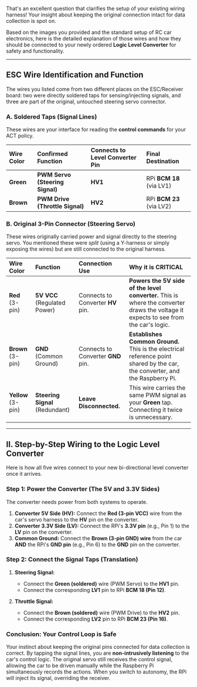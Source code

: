 That's an excellent question that clarifies the setup of your existing wiring harness! Your insight about keeping the original connection intact for data collection is spot on.

Based on the images you provided and the standard setup of $\text{RC}$ car electronics, here is the detailed explanation of those wires and how they should be connected to your newly ordered **Logic Level Converter** for safety and functionality.

---

## ESC Wire Identification and Function

The wires you listed come from two different places on the ESC/Receiver board: two were directly soldered taps for sensing/injecting signals, and three are part of the original, untouched steering servo connector.

### A. Soldered Taps (Signal Lines)

These wires are your interface for reading the **control commands** for your ACT policy.

| Wire Color | Confirmed Function | Connects to Level Converter Pin | Final Destination |
| :--- | :--- | :--- | :--- |
| **Green** | **PWM Servo (Steering Signal)** | **HV1** | RPi **BCM 18** (via LV1) |
| **Brown** | **PWM Drive (Throttle Signal)** | **HV2** | RPi **BCM 23** (via LV2) |

### B. Original 3-Pin Connector (Steering Servo)

These wires originally carried power and signal directly to the steering servo. You mentioned these were *split* (using a Y-harness or simply exposing the wires) but are still connected to the original harness.

| Wire Color | Function | Connection Use | Why it is CRITICAL |
| :--- | :--- | :--- | :--- |
| **Red** (3-pin) | **$5\text{V}$ VCC** (Regulated Power) | Connects to Converter **HV** pin. | **Powers the $5\text{V}$ side of the level converter.** This is where the converter draws the voltage it expects to see from the car's logic. |
| **Brown** (3-pin) | **GND** (Common Ground) | Connects to Converter **GND** pin. | **Establishes Common Ground.** This is the electrical reference point shared by the car, the converter, and the Raspberry Pi. |
| **Yellow** (3-pin) | **Steering Signal** (Redundant) | **Leave Disconnected.** | This wire carries the same $\text{PWM}$ signal as your **Green** tap. Connecting it twice is unnecessary. |

---

## II. Step-by-Step Wiring to the Logic Level Converter

Here is how all five wires connect to your new bi-directional level converter once it arrives.

### Step 1: Power the Converter (The $5\text{V}$ and $3.3\text{V}$ Sides)

The converter needs power from both systems to operate.

1.  **Converter $5\text{V}$ Side (HV):** Connect the **Red (3-pin VCC)** wire from the car's servo harness to the **HV** pin on the converter.
2.  **Converter $3.3\text{V}$ Side (LV):** Connect the RPi's **$3.3\text{V}$ pin** (e.g., Pin 1) to the **LV** pin on the converter.
3.  **Common Ground:** Connect the **Brown (3-pin $\text{GND}$) wire** from the car **AND** the RPi's **GND pin** (e.g., Pin 6) to the **GND** pin on the converter.

### Step 2: Connect the Signal Taps (Translation)

1.  **Steering Signal:**
    * Connect the **Green (soldered)** wire (PWM Servo) to the **HV1** pin.
    * Connect the corresponding **LV1** pin to RPi **BCM 18 (Pin 12)**.

2.  **Throttle Signal:**
    * Connect the **Brown (soldered)** wire (PWM Drive) to the **HV2** pin.
    * Connect the corresponding **LV2** pin to RPi **BCM 23 (Pin 16)**.

### Conclusion: Your Control Loop is Safe

Your instinct about keeping the original pins connected for data collection is correct. By tapping the signal lines, you are **non-intrusively listening** to the car's control logic. The original servo still receives the control signal, allowing the car to be driven manually while the Raspberry Pi simultaneously records the actions. When you switch to autonomy, the RPi will inject its signal, overriding the receiver.